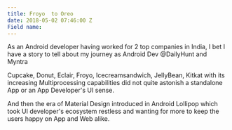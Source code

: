 ```yaml
---
title: Froyo  to Oreo
date: 2018-05-02 07:46:00 Z
Field name: 
---
```


As an Android developer having worked for 2 top companies in India,  I bet I have a story to tell about my journey as Android Dev @DailyHunt and Myntra

Cupcake, Donut, Eclair, Froyo, Icecreamsandwich, JellyBean, Kitkat with its increasing Multiprocessing capabilities did not quite astonish a standalone App or an App Developer's UI sense.

And then the era of Material Design introduced in Android Lollipop which took UI developer's ecosystem restless and wanting for more to keep the users happy on App and Web alike.
